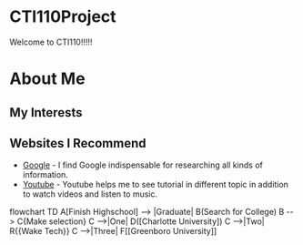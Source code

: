 # CTI110Project
Welcome to CTI110!!!!!

# About Me
## My Interests
## Websites I Recommend
- [Google](https://www.google.com) - I find Google indispensable for researching all kinds of information. 
- [Youtube](https://www.youtube.com) - Youtube helps me to see tutorial in different topic in addition to watch videos and listen to music.

flowchart TD
A[Finish Highschool] --> |Graduate| B(Search for College)
B --> C{Make selection}
C -->|One| D([Charlotte University])
C -->|Two| R{{Wake Tech}}
C -->|Three| F[[Greenboro University]]